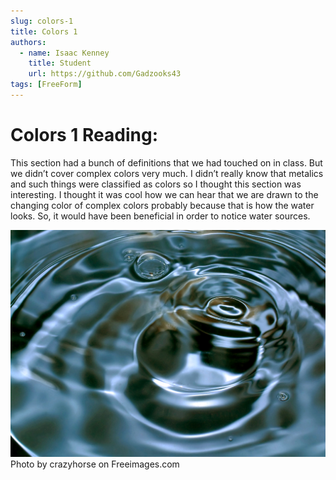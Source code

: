 ```yaml
---
slug: colors-1
title: Colors 1
authors:
  - name: Isaac Kenney
    title: Student
    url: https://github.com/Gadzooks43
tags: [FreeForm]
---
```

# Colors 1 Reading:

This section had a bunch of definitions that we had touched on in class. But we didn’t cover complex colors very much. I didn’t really know that metalics and such things were classified as colors so I thought this section was interesting. I thought it was cool how we can hear that we are drawn to the changing color of complex colors probably because that is how the water looks. So, it would have been beneficial in order to notice water sources. 

![photo](/content/blog/metalic-water.jpg)
Photo by crazyhorse on Freeimages.com
